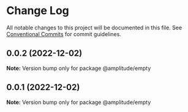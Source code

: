 # Change Log

All notable changes to this project will be documented in this file.
See [Conventional Commits](https://conventionalcommits.org) for commit guidelines.

## 0.0.2 (2022-12-02)

**Note:** Version bump only for package @amplitude/empty





## 0.0.1 (2022-12-02)

**Note:** Version bump only for package @amplitude/empty
